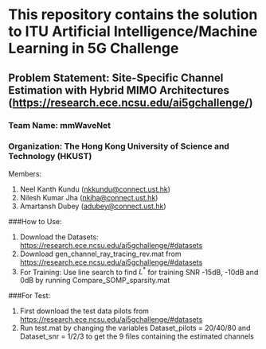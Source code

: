 # This repository contains the solution to ITU Artificial Intelligence/Machine Learning in 5G Challenge
## Problem Statement: Site-Specific Channel Estimation with Hybrid MIMO Architectures (https://research.ece.ncsu.edu/ai5gchallenge/)
### Team Name: mmWaveNet
### Organization: The Hong Kong University of Science and Technology (HKUST)
Members:
1) Neel Kanth Kundu (nkkundu@connect.ust.hk)
2) Nilesh Kumar Jha (nkjha@connect.ust.hk)
3) Amartansh Dubey (adubey@connect.ust.hk)

###How to Use:
1. Download the Datasets: https://research.ece.ncsu.edu/ai5gchallenge/#datasets
1. Download gen_channel_ray_tracing_rev.mat from https://research.ece.ncsu.edu/ai5gchallenge/#datasets
1. For Training: Use line search to find $L^{*}$ for training SNR -15dB, -10dB and 0dB by running Compare_SOMP_sparsity.mat

###For Test: 
  1. First download the test data pilots from https://research.ece.ncsu.edu/ai5gchallenge/#datasets
  1. Run test.mat by changing the variables Dataset_pilots = 20/40/80  and Dataset_snr = 1/2/3 to get the 9 files containing the estimated channels

